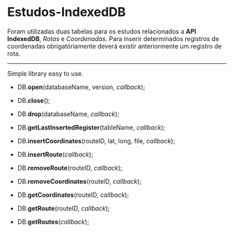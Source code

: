 # Estudos-IndexedDB
Foram utilizadas duas tabelas para os estudos relacionados a **API IndexedDB**, *Rotas* e *Coordenadas*.
Para inserir determinados registros de coordenadas obrigatóriamente deverá existir anteriormente um registro de rota.

_____
Simple library easy to use.

* DB.**open**(databaseName, version, *callback*);

* DB.**close**();

* DB.**drop**(databaseName, *callback*);

* DB.**getLastInsertedRegister**(tableName, *callback*);

* DB.**insertCoordinates**(routeID, lat, long, file, *callback*);

* DB.**insertRoute**(*callback*);

* DB.**removeRoute**(routeID, *callback*);

* DB.**removeCoordinates**(routeID, *callback*);

* DB.**getCoordinates**(routeID, *callback*);

* DB.**getRoute**(routeID, *callback*);

* DB.**getRoutes**(*callback*);